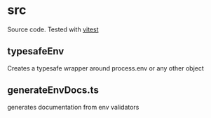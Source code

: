 # src

Source code. Tested with [vitest](https://vitest.dev/)

## typesafeEnv

Creates a typesafe wrapper around process.env or any other object

## generateEnvDocs.ts

generates documentation from env validators
